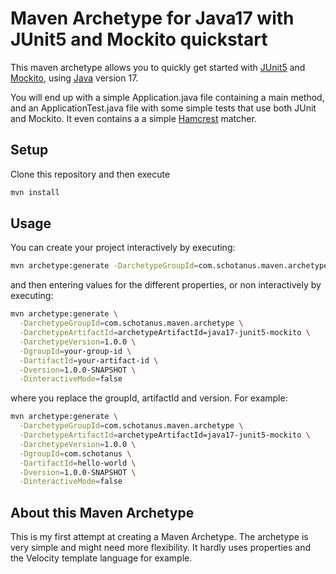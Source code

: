# Maven Archetype for Java17 with JUnit5 and Mockito quickstart
This maven archetype allows you to quickly get started with [JUnit5](https://junit.org/junit5/)
and [Mockito](https://site.mockito.org/),
using [Java](https://dev.java/) version 17.

You will end up with a simple Application.java file containing a main method,
and an ApplicationTest.java file with some simple tests that use both JUnit and Mockito.
It even contains a a simple [Hamcrest](http://hamcrest.org/) matcher.

## Setup
Clone this repository and then execute
```bash
mvn install
```

## Usage
You can create your project interactively by executing:
```bash
mvn archetype:generate -DarchetypeGroupId=com.schotanus.maven.archetype -DarchetypeArtifactId=java17-junit5-mockito
```
and then entering values for the different properties, or non interactively by executing:
```bash
mvn archetype:generate \
  -DarchetypeGroupId=com.schotanus.maven.archetype \
  -DarchetypeArtifactId=archetypeArtifactId=java17-junit5-mockito \
  -DarchetypeVersion=1.0.0 \
  -DgroupId=your-group-id \
  -DartifactId=your-artifact-id \
  -Dversion=1.0.0-SNAPSHOT \
  -DinteractiveMode=false
```
where you replace the groupId, artifactId and version.
For example:
```bash
mvn archetype:generate \
  -DarchetypeGroupId=com.schotanus.maven.archetype \
  -DarchetypeArtifactId=archetypeArtifactId=java17-junit5-mockito \
  -DarchetypeVersion=1.0.0 \
  -DgroupId=com.schotanus \
  -DartifactId=hello-world \
  -Dversion=1.0.0-SNAPSHOT \
  -DinteractiveMode=false
```

## About this Maven Archetype

This is my first attempt at creating a Maven Archetype.
The archetype is very simple and might need more flexibility.
It hardly uses properties and the Velocity template language
for example. 


